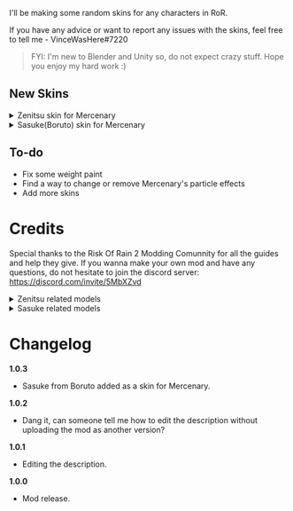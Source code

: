 I'll be making some random skins for any characters in RoR.

If you have any advice or want to report any issues with the skins, feel free to tell me - VinceWasHere#7220

> FYI: I'm new to Blender and Unity so, do not expect crazy stuff. Hope you enjoy my hard work :)


## New Skins

<details>
  <summary>Zenitsu skin for Mercenary</summary>
    <br>
      Just a Zenitsu skin, from the anime called Demon Slayer, for the Mercenary for the time being. It has some clipping issues but at least it's playable, lol

![](https://cdn.discordapp.com/attachments/864033991623180288/1058841952231096410/image.png) ![](https://cdn.discordapp.com/attachments/864033991623180288/1058840865277223022/35878a21-8755-4116-a415-69141a8bce94.png)
![](https://cdn.discordapp.com/attachments/864033991623180288/1058840867621843044/ad60000f-8377-4139-bd7d-98b4d5379ffd.png) ![](https://cdn.discordapp.com/attachments/864033991623180288/1058840866699096075/640940bf-2fd8-4190-b1eb-2adf5c135d92.png)

</details>


<details>
  <summary>Sasuke(Boruto) skin for Mercenary</summary>
    <br>
      No images, yet

</details>


## To-do
* Fix some weight paint
* Find a way to change or remove Mercenary's particle effects
* Add more skins


# Credits
Special thanks to the Risk Of Rain 2 Modding Comunnity for all the guides and help they give. If you wanna make your own mod and have any questions, do not hesitate to join the discord server: https://discord.com/invite/5MbXZvd

<details>
  <summary>Zenitsu related models</summary>
    <br>
  
* Zenitsu Model: https://sketchfab.com/3d-models/demon-slayer-zenitsu-c0af6cff336c41cabc80baf40d098813
* Zenitsu Nichirin Model: https://sketchfab.com/3d-models/zenitsu-sword-46390aacd66a4bd9859a1174d5cded79

</details>


<details>
  <summary>Sasuke related models</summary>
    <br>
  
* Sasuke model, it comes with his sword and other versions too: https://www.deviantart.com/mvegeta/art/Naruto-Sasuke-Uchiha-Adult-PACK-1-FOR-XPS-606408144

</details>


# Changelog
**1.0.3**

* Sasuke from Boruto added as a skin for Mercenary.


**1.0.2**

* Dang it, can someone tell me how to edit the description without uploading the mod as another version?


**1.0.1**

* Editing the description.


**1.0.0**

* Mod release.
